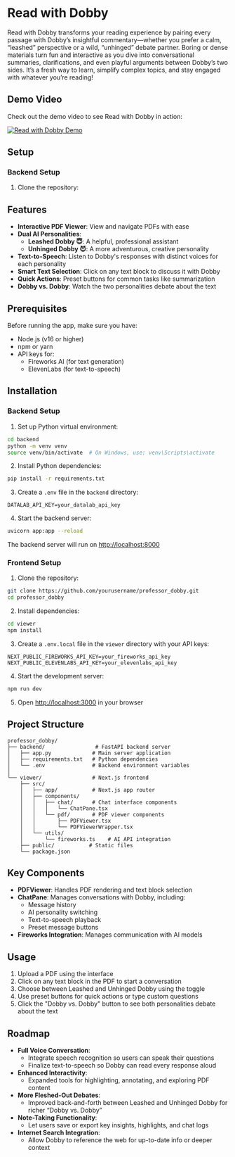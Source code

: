 # Read with Dobby

Read with Dobby transforms your reading experience by pairing every passage with Dobby’s insightful commentary—whether you prefer a calm, “leashed” perspective or a wild, “unhinged” debate partner. Boring or dense materials turn fun and interactive as you dive into conversational summaries, clarifications, and even playful arguments between Dobby’s two sides. It’s a fresh way to learn, simplify complex topics, and stay engaged with whatever you’re reading!

## Demo Video

Check out the demo video to see Read with Dobby in action:

[![Read with Dobby Demo](https://img.youtube.com/vi/bLQk0J_F2q0/0.jpg)](https://www.youtube.com/watch?v=bLQk0J_F2q0)

## Setup

### Backend Setup

1. Clone the repository:

## Features

- **Interactive PDF Viewer**: View and navigate PDFs with ease
- **Dual AI Personalities**:
  - **Leashed Dobby 😇**: A helpful, professional assistant
  - **Unhinged Dobby 😈**: A more adventurous, creative personality
- **Text-to-Speech**: Listen to Dobby's responses with distinct voices for each personality
- **Smart Text Selection**: Click on any text block to discuss it with Dobby
- **Quick Actions**: Preset buttons for common tasks like summarization
- **Dobby vs. Dobby**: Watch the two personalities debate about the text

## Prerequisites

Before running the app, make sure you have:
- Node.js (v16 or higher)
- npm or yarn
- API keys for:
  - Fireworks AI (for text generation)
  - ElevenLabs (for text-to-speech)

## Installation

### Backend Setup

1. Set up Python virtual environment:
```bash
cd backend
python -m venv venv
source venv/bin/activate  # On Windows, use: venv\Scripts\activate
```

2. Install Python dependencies:
```bash
pip install -r requirements.txt
```

3. Create a `.env` file in the `backend` directory:
```env
DATALAB_API_KEY=your_datalab_api_key
```

4. Start the backend server:
```bash
uvicorn app:app --reload
```

The backend server will run on [http://localhost:8000](http://localhost:8000)

### Frontend Setup

1. Clone the repository:
```bash
git clone https://github.com/yourusername/professor_dobby.git
cd professor_dobby
```

2. Install dependencies:
```bash
cd viewer
npm install
```

3. Create a `.env.local` file in the `viewer` directory with your API keys:
```env
NEXT_PUBLIC_FIREWORKS_API_KEY=your_fireworks_api_key
NEXT_PUBLIC_ELEVENLABS_API_KEY=your_elevenlabs_api_key
```

4. Start the development server:
```bash
npm run dev
```

5. Open [http://localhost:3000](http://localhost:3000) in your browser

## Project Structure

```
professor_dobby/
├── backend/                # FastAPI backend server
│   ├── app.py             # Main server application
│   ├── requirements.txt   # Python dependencies
│   └── .env               # Backend environment variables
│
└── viewer/                # Next.js frontend
    ├── src/
    │   ├── app/           # Next.js app router
    │   ├── components/
    │   │   ├── chat/      # Chat interface components
    │   │   │   └── ChatPane.tsx
    │   │   └── pdf/       # PDF viewer components
    │   │       ├── PDFViewer.tsx
    │   │       └── PDFViewerWrapper.tsx
    │   └── utils/
    │       └── fireworks.ts    # AI API integration
    ├── public/           # Static files
    └── package.json
```

## Key Components

- **PDFViewer**: Handles PDF rendering and text block selection
- **ChatPane**: Manages conversations with Dobby, including:
  - Message history
  - AI personality switching
  - Text-to-speech playback
  - Preset message buttons
- **Fireworks Integration**: Manages communication with AI models

## Usage

1. Upload a PDF using the interface
2. Click on any text block in the PDF to start a conversation
3. Choose between Leashed and Unhinged Dobby using the toggle
4. Use preset buttons for quick actions or type custom questions
5. Click the "Dobby vs. Dobby" button to see both personalities debate about the text

## Roadmap

- **Full Voice Conversation**:
  - Integrate speech recognition so users can speak their questions
  - Finalize text-to-speech so Dobby can read every response aloud  
- **Enhanced Interactivity**:
  - Expanded tools for highlighting, annotating, and exploring PDF content
- **More Fleshed-Out Debates**:
  - Improved back-and-forth between Leashed and Unhinged Dobby for richer “Dobby vs. Dobby”
- **Note-Taking Functionality**:
  - Let users save or export key insights, highlights, and chat logs
- **Internet Search Integration**:
  - Allow Dobby to reference the web for up-to-date info or deeper context
